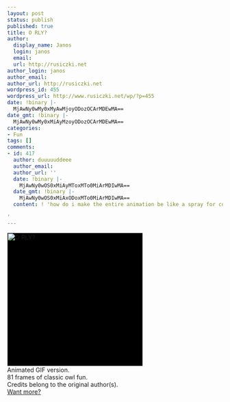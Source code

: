```yaml
---
layout: post
status: publish
published: true
title: O RLY?
author:
  display_name: Janos
  login: janos
  email: 
  url: http://rusiczki.net
author_login: janos
author_email: 
author_url: http://rusiczki.net
wordpress_id: 455
wordpress_url: http://www.rusiczki.net/wp/?p=455
date: !binary |-
  MjAwNy0wMy0xMyAwMjoyODozOCArMDEwMA==
date_gmt: !binary |-
  MjAwNy0wMy0xMiAyMzoyODozOCArMDEwMA==
categories:
- Fun
tags: []
comments:
- id: 417
  author: duuuuuddeee
  author_email: 
  author_url: ''
  date: !binary |-
    MjAwNy0wOS0xMiAyMToxMTo0MiArMDIwMA==
  date_gmt: !binary |-
    MjAwNy0wOS0xMiAxODoxMTo0MiArMDIwMA==
  content: ! 'how do i make the entire animation be like a spray for counterstrike??

'
---
```

<p><img src="http://www.rusiczki.net/blog/blogpics/o-rly.gif" width="317" height="312" alt="O RLY?" title="O RLY?" class="image" style="background: black;" /><br />
Animated GIF version.<br />
81 frames of classic owl fun.<br />
Credits belong to the original author(s).<br />
<a href="http://www.orlyowl.com/">Want more?</a></p>
